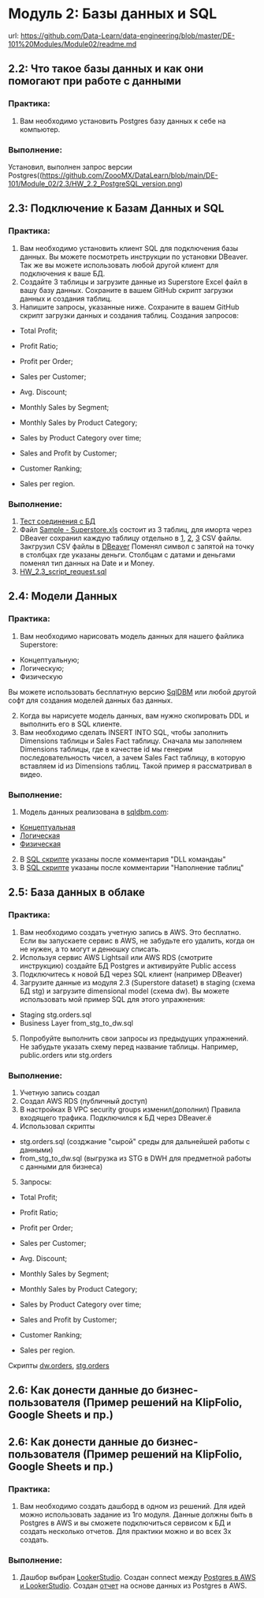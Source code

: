 # Модуль 2: Базы данных и SQL

url: https://github.com/Data-Learn/data-engineering/blob/master/DE-101%20Modules/Module02/readme.md

## 2.2: Что такое базы данных и как они помогают при работе с данными

### Практика:
1. Вам необходимо установить Postgres базу данных к себе на компьютер.

### Выполнение:
Установил, выполнен запрос версии Postgres((https://github.com/ZoooMX/DataLearn/blob/main/DE-101/Module_02/2.3/HW_2.2_PostgreSQL_version.png)


## 2.3: Подключение к Базам Данных и SQL

### Практика:
1. Вам необходимо установить клиент SQL для подключения базы данных. Вы можете посмотреть инструкции по установки DBeaver. Так же вы можете использовать любой другой клиент для подключения к ваше БД.
2. Создайте 3 таблицы и загрузите данные из Superstore Excel файл в вашу базу данных. Сохраните в вашем GitHub скрипт загрузки данных и создания таблиц.
3. Напишите запросы, указанные ниже. Сохраните в вашем GitHub скрипт загрузки данных и создания таблиц.
Cоздания запросов:
- Total Profit;
- Profit Ratio;
- Profit per Order;
- Sales per Customer;
- Avg. Discount;
- Monthly Sales by Segment;
- Monthly Sales by Product Category;

- Sales by Product Category over time;

- Sales and Profit by Customer;
- Customer Ranking;
- Sales per region.


### Выполнение:
1. [Тест соединения с БД](https://github.com/ZoooMX/DataLearn/blob/main/DE-101/Module_02/2.3/HW_2.3_PostgreSQL_DBeaver.png)
2. Файл [Sample - Superstore.xls](https://github.com/ZoooMX/DataLearn/blob/main/DE-101/Module_02/2.3/Sample%20-%20Superstore.xls) состоит из 3 таблиц, для иморта через DBeaver сохранил каждую таблицу отдельно в [1](https://github.com/ZoooMX/DataLearn/blob/main/DE-101/Module_02/2.3/Sample%20-%20Superstore%201tb.csv), [2](https://github.com/ZoooMX/DataLearn/blob/main/DE-101/Module_02/2.3/Sample%20-%20Superstore%202tb.csv), [3](https://github.com/ZoooMX/DataLearn/blob/main/DE-101/Module_02/2.3/Sample%20-%20Superstore%203tb.csv) CSV файлы. Закгрузил CSV файлы в [DBeaver](https://github.com/ZoooMX/DataLearn/blob/main/DE-101/Module_02/2.3/HW_2.3_Import_CSV_DBeaver.png)
Поменял символ с запятой на точку в столбцах где указаны деньги. Столбцам с датами и деньгами поменял тип данных на Date и и Money.  
3. [HW_2.3_script_request.sql](https://github.com/ZoooMX/DataLearn/blob/main/DE-101/Module_02/2.3/HW_2.3_script_request.sql)

## 2.4: Модели Данных

### Практика:
1. Вам необходимо нарисовать модель данных для нашего файлика Superstore:
- Концептуальную;
- Логическую;
- Физическую  

Вы можете использовать бесплатную версию [SqlDBM](https://sqldbm.com/Home/) или любой другой софт для создания моделей данных баз данных.

2. Когда вы нарисуете модель данных, вам нужно скопировать DDL и выполнить его в SQL клиенте.
3. Вам необходимо сделать INSERT INTO SQL, чтобы заполнить Dimensions таблицы и Sales Fact таблицу. Сначала мы заполняем Dimensions таблицы, где в качестве id мы генерим последовательность чисел, а зачем Sales Fact таблицу, в которую вставляем id из Dimensions таблиц. Такой пример я рассматривал в видео.

### Выполнение:
1. Модель данных реализована в [sqldbm.com](https://app.sqldbm.com/):
- [Концептуальная](https://github.com/ZoooMX/DataLearn/blob/main/DE-101/Module_02/2.4/HW_2.4_%D0%BA%D0%BE%D0%BD%D1%86%D0%B5%D0%BF%D1%82%D1%83%D0%B0%D0%BB%D1%8C%D0%BD%D0%B0%D1%8F_%D0%BC%D0%BE%D0%B4%D0%B5%D0%BB%D1%8C_%D0%B4%D0%B0%D0%BD%D0%BD%D1%8B%D1%85.png)
- [Логическая](https://github.com/ZoooMX/DataLearn/blob/main/DE-101/Module_02/2.4/HW_2.4_%D0%BB%D0%BE%D0%B3%D0%B8%D1%87%D0%B5%D1%81%D0%BA%D0%B0%D1%8F_%D0%BC%D0%BE%D0%B4%D0%B5%D0%BB%D1%8C_%D0%B4%D0%B0%D0%BD%D0%BD%D1%8B%D1%85.png) 
- [Физическая](https://github.com/ZoooMX/DataLearn/blob/main/DE-101/Module_02/2.4/HW_2.4_%D1%84%D0%B8%D0%B7%D0%B8%D1%87%D0%B5%D1%81%D0%BA%D0%B0%D1%8F_%D0%BC%D0%BE%D0%B4%D0%B5%D0%BB%D1%8C_%D0%B4%D0%B0%D0%BD%D0%BD%D1%8B%D1%85.png)

2. В [SQL скрипте](https://github.com/ZoooMX/DataLearn/blob/main/DE-101/Module_02/2.4/HW_2.4_SQL.sql) указаны после комментария "DLL командаы"
3. В [SQL скрипте](https://github.com/ZoooMX/DataLearn/blob/main/DE-101/Module_02/2.4/HW_2.4_SQL.sql) указаны после комментарии "Наполнение таблиц" 

## 2.5: База данных в облаке

### Практика:
1. Вам необходимо создать учетную запись в AWS. Это бесплатно. Если вы запускаете сервис в AWS, не забудьте его удалить, когда он не нужен, а то могут и денюшку списать.
2. Используя сервис AWS Lightsail или AWS RDS (смотрите инструкцию) создайте БД Postgres и активируйте Public access
3. Подключитесь к новой БД через SQL клиент (например DBeaver)
4. Загрузите данные из модуля 2.3 (Superstore dataset) в staging (схема БД stg) и загрузите dimensional model (схема dw). Вы можете использовать мой пример SQL для этого упражнения:

- Staging stg.orders.sql
- Business Layer from_stg_to_dw.sql

5. Попробуйте выполнить свои запросы из предыдущих упражнений. Не забудьте указать схему перед название таблицы. Например, public.orders или stg.orders

### Выполнение:
1. Учетную запись создал
2. Создал AWS RDS (публичный доступ)
3. В настройках В VPC security groups изменил(дополнил) Правила входящего трафика. Подключился к БД через DBeaver.ё
4. Использовал скрипты 

- stg.orders.sql (созджание "сырой" среды для дальнейшей работы с данными)
- from_stg_to_dw.sql (выгрузка из STG в DWH для предметной работы с данными для бизнеса)

5. Запросы:

- Total Profit;
- Profit Ratio;
- Profit per Order;
- Sales per Customer;
- Avg. Discount;
- Monthly Sales by Segment;
- Monthly Sales by Product Category;

- Sales by Product Category over time;

- Sales and Profit by Customer;
- Customer Ranking;
- Sales per region.

Скрипты [dw.orders](https://github.com/ZoooMX/DataLearn/blob/main/DE-101/Module_02/2.5/dw.orders.sql), [stg.orders](https://github.com/ZoooMX/DataLearn/blob/main/DE-101/Module_02/2.5/stg.orders.sql)

## 2.6: Как донести данные до бизнес-пользователя (Пример решений на KlipFolio, Google Sheets и пр.)

## 2.6: Как донести данные до бизнес-пользователя (Пример решений на KlipFolio, Google Sheets и пр.)

### Практика:
1. Вам необходимо создать дашборд в одном из решений. Для идей можно использовать задание из 1го модуля. Данные должны быть в Postgres в AWS и вы сможете подключиться сервисом к БД и создать несколько отчетов. Для практики можно и во всех 3х создать.

### Выполнение:
1. Дашбор выбран [LookerStudio](https://lookerstudio.google.com/). Создан connect между [Postgres в AWS и LookerStudio](https://github.com/ZoooMX/DataLearn/blob/main/DE-101/Module_02/2.6/HW_2.5_connect_AWS_BI.png).
Создан [отчет](https://github.com/ZoooMX/DataLearn/blob/main/DE-101/Module_02/2.6/HW_2.5_BI_lookerstudio.png) на основе данных из Postgres в AWS.

